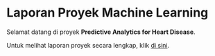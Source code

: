 # Laporan Proyek Machine Learning

Selamat datang di proyek **Predictive Analytics for Heart Disease**.

Untuk melihat laporan proyek secara lengkap, klik [di sini](./laporan.md).
